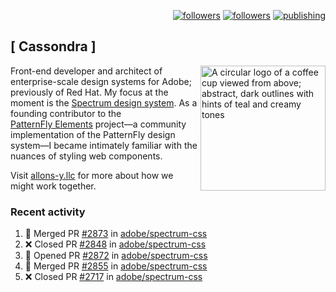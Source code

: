 <p align="right"><a rel="me" href="https://front-end.social/@castastrophe">
    <img alt="followers" title="Follow me on Mastodon" src="https://img.shields.io/mastodon/follow/109297102751309835?domain=https%3A%2F%2Ffront-end.social&label=Follow&logo=mastodon&logoColor=white&style=for-the-badge&labelColor=008080&color=006969"/></a>
  <a href="https://codepen.io/castastrophe/">
    <img alt="followers" title="Follow me on CodePen" src="https://img.shields.io/badge/23-1?color=640464&labelColor=7c007c&style=for-the-badge&logo=codepen&label=Follow"/></a>
<a href="https://castastrophe.medium.com/">
    <img alt="publishing" title="View articles on Medium" src="https://img.shields.io/badge/107-1?color=666&labelColor=444&label=subscribe&logo=medium&logoColor=white&style=for-the-badge"/></a>
</p>

## [&nbsp;Cassondra&nbsp;]

<img align="right" src="https://github-production-user-asset-6210df.s3.amazonaws.com/1840295/253016758-ba468774-1cd3-42c2-8f43-947b5eeb5edf.png" height="200" alt="A circular logo of a coffee cup viewed from above; abstract, dark outlines with hints of teal and creamy tones">

Front-end developer and architect of enterprise-scale design systems for Adobe; previously of Red Hat. My focus at the moment is the [Spectrum design system](https://github.com/adobe/spectrum-css). As a founding contributor to the [PatternFly&nbsp;Elements](https://github.com/patternfly/patternfly-elements) project&mdash;a community implementation of the PatternFly design system&mdash;I became intimately familiar with the nuances of styling web components.

Visit [allons-y.llc](http://allons-y.llc/) for more about how we might work together.

### Recent activity

<!--START_SECTION:activity-->
1. 🎉 Merged PR [#2873](https://github.com/adobe/spectrum-css/pull/2873) in [adobe/spectrum-css](https://github.com/adobe/spectrum-css)
2. ❌ Closed PR [#2848](https://github.com/adobe/spectrum-css/pull/2848) in [adobe/spectrum-css](https://github.com/adobe/spectrum-css)
3. 💪 Opened PR [#2872](https://github.com/adobe/spectrum-css/pull/2872) in [adobe/spectrum-css](https://github.com/adobe/spectrum-css)
4. 🎉 Merged PR [#2855](https://github.com/adobe/spectrum-css/pull/2855) in [adobe/spectrum-css](https://github.com/adobe/spectrum-css)
5. ❌ Closed PR [#2717](https://github.com/adobe/spectrum-css/pull/2717) in [adobe/spectrum-css](https://github.com/adobe/spectrum-css)
<!--END_SECTION:activity-->
